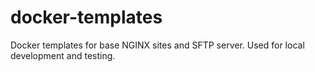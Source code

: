 # docker-templates
Docker templates for base NGINX sites and SFTP server. Used for local development and testing.

